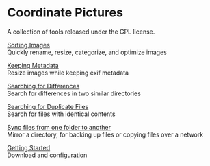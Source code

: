 # Coordinate Pictures

A collection of tools released under the GPL license. 

[Sorting Images](doc/SortingImages.md)  
Quickly rename, resize, categorize, and optimize images

[Keeping Metadata](doc/KeepingMetadata.md)  
Resize images while keeping exif metadata

[Searching for Differences](doc/SearchDifferences.md)  
Search for differences in two similar directories

[Searching for Duplicate Files](doc/SearchDuplicates.md)  
Search for files with identical contents

[Sync files from one folder to another](doc/SyncingFiles.md)  
Mirror a directory, for backing up files or copying files over a network

[Getting Started](doc/GettingStarted.md)  
Download and configuration
